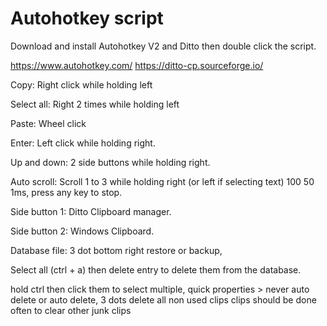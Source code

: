 # Autohotkey script

Download and install Autohotkey V2 and Ditto then double click the script.

https://www.autohotkey.com/ https://ditto-cp.sourceforge.io/

Copy: Right click while holding left

Select all: Right 2 times while holding left

Paste: Wheel click

Enter: Left click while holding right.

Up and down: 2 side buttons while holding right.

Auto scroll: Scroll 1 to 3 while holding right (or left if selecting text) 100 50 1ms, press any key to stop.

Side button 1: Ditto Clipboard manager.

Side button 2: Windows Clipboard.

Database file: 3 dot bottom right restore or backup, 

Select all (ctrl + a) then delete entry to delete them from the database.

hold ctrl then click them to select multiple, quick properties > never auto delete or auto delete, 3 dots delete all non used clips clips
should be done often to clear other junk clips
